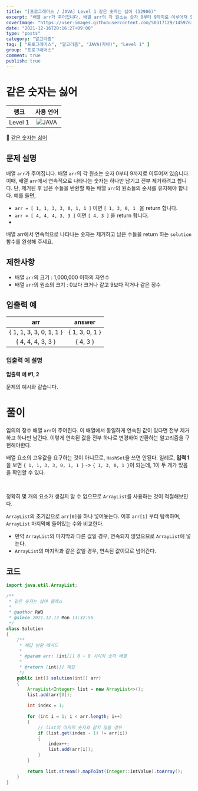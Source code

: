 ```yaml
---
title: "[프로그래머스 / JAVA] Level 1 같은 숫자는 싫어 (12906)"
excerpt: "배열 arr가 주어집니다. 배열 arr의 각 원소는 숫자 0부터 9까지로 이루어져 있습니다. 이때, 배열 arr에서 연속적으로 나타나는 숫자는 하나만 남기고 전부 제거하려고 합니다. 단, 제거된 후 남은 수들을 반환할 때는 배열 arr의 원소들의 순서를 유지해야 합니다."
coverImage: "https://user-images.githubusercontent.com/50317129/145976356-6b5d1430-31c0-4c34-829e-6be8f747ab19.png"
date: "2021-12-16T20:16:27+09:00"
type: "posts"
category: "알고리즘"
tag: [ "프로그래머스", "알고리즘", "JAVA(자바)", "Level 1" ]
group: "프로그래머스"
comment: true
publish: true
---
```


# 같은 숫자는 싫어

|  랭크   |                                                      사용 언어                                                      |
| :-----: | :-----------------------------------------------------------------------------------------------------------------: |
| Level 1 | ![JAVA](https://shields.io/badge/java-JDK%2011-lightgray?logo=java&style=plastic&logoColor=white&labelColor=orange) |

🔗 [같은 숫자는 싫어](https://programmers.co.kr/learn/courses/30/lessons/12906)





## 문제 설명

배열 `arr`가 주어집니다. 배열 `arr`의 각 원소는 숫자 0부터 9까지로 이루어져 있습니다. 이때, 배열 `arr`에서 연속적으로 나타나는 숫자는 하나만 남기고 전부 제거하려고 합니다. 단, 제거된 후 남은 수들을 반환할 때는 배열 `arr`의 원소들의 순서를 유지해야 합니다. 예를 들면,

* `arr = [ 1, 1, 3, 3, 0, 1, 1 ]` 이면 `[ 1, 3, 0, 1 ` 을 return 합니다.
* `arr = [ 4, 4, 4, 3, 3 ]` 이면 `[ 4, 3 ]` 을 return 합니다.
* 
배열 arr에서 연속적으로 나타나는 숫자는 제거하고 남은 수들을 return 하는 `solution` 함수를 완성해 주세요.





## 제한사항

* 배열 `arr`의 크기 : 1,000,000 이하의 자연수
* 배열 `arr`의 원소의 크기 : 0보다 크거나 같고 9보다 작거나 같은 정수





## 입출력 예

|           arr           |     answer     |
| :---------------------: | :------------: |
| { 1, 1, 3, 3, 0, 1, 1 } | { 1, 3, 0, 1 } |
|    { 4, 4, 4, 3, 3 }    |    { 4, 3 }    |



### 입출력 예 설명

**입출력 예 #1, 2**

문제의 예시와 같습니다.










# 풀이

임의의 정수 배열 `arr`이 주어진다. 이 배열에서 동일하게 연속된 값이 있다면 전부 제거하고 하나만 남긴다. 이렇게 연속된 값을 전부 하나로 변경하여 반환하는 알고리즘을 구현해야한다.

배열 요소의 고유값을 요구하는 것이 아니므로, `HashSet`을 쓰면 안된다. 일례로, **입력 1**을 보면 `{ 1, 1, 3, 3, 0, 1, 1 }` -> `{ 1, 3, 0, 1 }`이 되는데, 1이 두 개가 있음을 확인할 수 있다.

<br />

정확히 몇 개의 요소가 생길지 알 수 없으므로 `ArrayList`를 사용하는 것이 적절해보인다.

`ArrayList`의 초기값으로 `arr[0]`을 하나 넣어놓는다. 이후 `arr[1]` 부터 탐색하며, `ArrayList` 마지막에 들어있는 수와 비교한다.

* 만약 `ArrayList`의 마지막과 다른 값일 경우, 연속되지 않았으므로 `ArrayList`에 넣는다.
* `ArrayList`의 마지막과 같은 값일 경우, 연속된 값이므로 넘어간다.





## 코드

``` java
import java.util.ArrayList;

/**
 * 같은 숫자는 싫어 클래스
 *
 * @author RWB
 * @since 2021.12.13 Mon 13:32:56
 */
class Solution
{
	/**
	 * 해답 반환 메서드
	 *
	 * @param arr: [int[]] 0 ~ 9 사이의 숫자 배열
	 *
	 * @return [int[]] 해답
	 */
	public int[] solution(int[] arr)
	{
		ArrayList<Integer> list = new ArrayList<>();
		list.add(arr[0]);
		
		int index = 1;
		
		for (int i = 1; i < arr.length; i++)
		{
			// list의 마지막 숫자와 같지 않을 경우
			if (list.get(index - 1) != arr[i])
			{
				index++;
				list.add(arr[i]);
			}
		}
		
		return list.stream().mapToInt(Integer::intValue).toArray();
	}
}
```